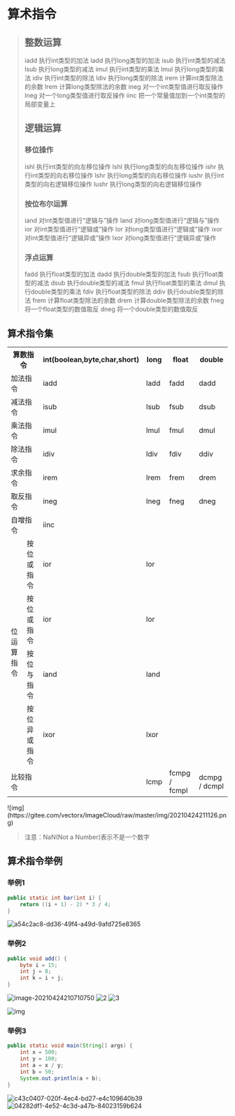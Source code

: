# 算术指令

> ## 整数运算
>
> iadd 执行int类型的加法
> ladd 执行long类型的加法
> isub 执行int类型的减法
> lsub 执行long类型的减法
> imul 执行int类型的乘法
> lmul 执行long类型的乘法
> idiv 执行int类型的除法
> ldiv 执行long类型的除法
> irem 计算int类型除法的余数
> lrem 计算long类型除法的余数
> ineg 对一个int类型值进行取反操作
> lneg 对一个long类型值进行取反操作
> iinc 把一个常量值加到一个int类型的局部变量上
>
> ## 逻辑运算
>
> ### 移位操作
>
> ishl 执行int类型的向左移位操作
> lshl 执行long类型的向左移位操作
> ishr 执行int类型的向右移位操作
> lshr 执行long类型的向右移位操作
> iushr 执行int类型的向右逻辑移位操作
> lushr 执行long类型的向右逻辑移位操作
>
> ### 按位布尔运算
>
> iand 对int类型值进行“逻辑与”操作
> land 对long类型值进行“逻辑与”操作
> ior 对int类型值进行“逻辑或”操作
> lor 对long类型值进行“逻辑或”操作
> ixor 对int类型值进行“逻辑异或”操作
> lxor 对long类型值进行“逻辑异或”操作
>
> ### 浮点运算
>
> fadd 执行float类型的加法
> dadd 执行double类型的加法
> fsub 执行float类型的减法
> dsub 执行double类型的减法
> fmul 执行float类型的乘法
> dmul 执行double类型的乘法
> fdiv 执行float类型的除法
> ddiv 执行double类型的除法
> frem 计算float类型除法的余数
> drem 计算double类型除法的余数
> fneg 将一个float类型的数值取反
> dneg 将一个double类型的数值取反

## 算术指令集

<table>
    <tbody>  
        <tr>
            <th colspan="2">算数指令</th> 
            <th>int(boolean,byte,char,short)</th> 
            <th>long</th>
            <th>float</th> 
      		<th>double</th> 
       </tr>
       <tr>
            <td colspan="2">加法指令</td>
            <td>iadd</td>
            <td>ladd</td>
            <td>fadd</td>
            <td>dadd</td>
       </tr>	
       <tr>
            <td colspan="2">减法指令</td>
            <td>isub</td>
            <td>lsub</td>
            <td>fsub</td>
            <td>dsub</td>
       </tr> 
       <tr>
            <td colspan="2">乘法指令</td>
            <td>imul</td>
            <td>lmul</td>
            <td>fmul</td>
            <td>dmul</td>
       </tr> 
       <tr>
            <td colspan="2">除法指令</td>
            <td>idiv</td>
            <td>ldiv</td>
            <td>fdiv</td>
            <td>ddiv</td>
       </tr>
       <tr>
            <td colspan="2">求余指令</td>
            <td>irem</td>
            <td>lrem</td>
            <td>frem</td>
            <td>drem</td>
       </tr>
       <tr>
            <td colspan="2">取反指令</td>
            <td>ineg</td>
            <td>lneg</td>
            <td>fneg</td>
            <td>dneg</td>
       </tr>
       <tr>
            <td colspan="2">自增指令</td>
            <td>iinc</td>
            <td></td>
            <td></td>
            <td></td>
       </tr>
       <tr>
            <td rowspan="4">位运算指令</td>
            <td>按位或指令</td>
            <td>ior</td>
            <td>lor</td>
            <td></td>
            <td></td>
       </tr> 
       <tr>
            <td>按位或指令</td>
            <td>ior</td>
            <td>lor</td>
            <td></td>
            <td></td>
       </tr> 
       <tr>
            <td>按位与指令</td>
            <td>iand</td>
            <td>land</td>
            <td></td>
            <td></td>
       </tr>
       <tr>
            <td>按位异或指令</td>
            <td>ixor</td>
            <td>lxor</td>
            <td></td>
            <td></td>
       </tr> 
       <tr>
            <td colspan="2">比较指令</td>
            <td></td>
            <td>lcmp</td>
            <td>fcmpg / fcmpl</td>
            <td>dcmpg / dcmpl</td>
       </tr> 
   <tbody> 
</table>
![img](https://gitee.com/vectorx/ImageCloud/raw/master/img/20210424211126.png)

> 注意：NaN(Not a Number)表示不是一个数字

## 算术指令举例

### 举例1

```java
public static int bar(int i) {
	return ((i + 1) - 2) * 3 / 4;
}
```

![a54c2ac8-dd36-49f4-a49d-9afd725e8365](https://gitee.com/vectorx/ImageCloud/raw/master/img/20210424205444.png)

### 举例2

```java
public void add() {
	byte i = 15;
	int j = 8;
	int k = i + j;
}
```

![image-20210424210710750](https://gitee.com/vectorx/ImageCloud/raw/master/img/20210424210710.png)
![2](https://gitee.com/vectorx/ImageCloud/raw/master/img/20210424210606.png)
![3](https://gitee.com/vectorx/ImageCloud/raw/master/img/20210424210611.png)

![img](https://gitee.com/vectorx/ImageCloud/raw/master/img/20210424210403.gif)

### 举例3

```java
public static void main(String[] args) {
	int x = 500;
	int y = 100;
	int a = x / y;
	int b = 50;
	System.out.println(a + b);
}
```

![c43c0407-020f-4ec4-bd27-e4c109640b39](https://gitee.com/vectorx/ImageCloud/raw/master/img/20210424211023.png)
![04282df1-4e52-4c3d-a47b-84023159b624](https://gitee.com/vectorx/ImageCloud/raw/master/img/20210424211027.png)